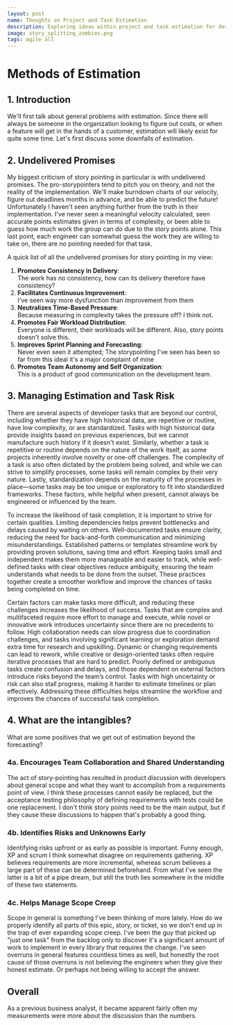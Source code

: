 ```yaml
---
layout: post
name: Thoughts on Project and Task Estimation
description: Exploring ideas within project and task estimation for development  
image: story_splitting_zombies.png
tags: agile all
---
```


# Methods of Estimation

## 1. Introduction
We'll first talk about general problems with estimation. Since there will always be someone in the organization looking
to figure out costs, or when a feature will get in the hands of a customer, estimation will likely exist for quite some 
time. Let's first discuss some downfalls of estimation.

## 2. Undelivered Promises
My biggest criticism of story pointing in particular is with undelivered promises. The pro-storypointers tend to pitch you
on theory, and not the reality of the implementation. We'll make burndown charts of our velocity, figure out deadlines months
in advance, and be able to predict the future! Unfortunately I haven't seen anything further from the truth in their implementation.
I've never seen a meaningful velocity calculated, seen accurate points estimates given in terms of complexity, or been able
to guess how much work the group can do due to the story points alone. This last point, each engineer can somewhat guess
the work they are willing to take on, there are no pointing needed for that task.

A quick list of all the undelivered promises for story pointing in my view:
1. **Promotes Consistency in Delivery**:  
   The work has no consistency, how can its delivery therefore have consistency?
2. **Facilitates Continuous Improvement**:  
   I've seen way more dysfunction than improvement from them
3. **Neutralizes Time-Based Pressure**:  
   Because measuring in complexity takes the pressure off? I think not.
4. **Promotes Fair Workload Distribution**:   
   Everyone is different, their workloads will be different. Also, story points doesn't solve this.
5. **Improves Sprint Planning and Forecasting**:   
   Never even seen it attempted; The storypointing I've seen has been so far from this ideal it's a major complaint of mine
6. **Promotes Team Autonomy and Self Organization**:   
   This is a product of good communication on the development team.

## 3. Managing Estimation and Task Risk
There are several aspects of developer tasks that are beyond our control, including whether they have high historical 
data, are repetitive or routine, have low complexity, or are standardized. Tasks with high historical data provide 
insights based on previous experiences, but we cannot manufacture such history if it doesn't exist. Similarly, whether a 
task is repetitive or routine depends on the nature of the work itself, as some projects inherently involve novelty or 
one-off challenges. The complexity of a task is also often dictated by the problem being solved, and while we can strive 
to simplify processes, some tasks will remain complex by their very nature. Lastly, standardization depends on the 
maturity of the processes in place—some tasks may be too unique or exploratory to fit into standardized frameworks. 
These factors, while helpful when present, cannot always be engineered or influenced by the team.

To increase the likelihood of task completion, it is important to strive for certain qualities. Limiting dependencies 
helps prevent bottlenecks and delays caused by waiting on others. Well-documented tasks ensure clarity, reducing the 
need for back-and-forth communication and minimizing misunderstandings. Established patterns or templates streamline 
work by providing proven solutions, saving time and effort. Keeping tasks small and independent makes them more manageable 
and easier to track, while well-defined tasks with clear objectives reduce ambiguity, ensuring the team understands what 
needs to be done from the outset. These practices together create a smoother workflow and improve the chances of tasks 
being completed on time.

Certain factors can make tasks more difficult, and reducing these challenges increases the likelihood of success. Tasks 
that are complex and multifaceted require more effort to manage and execute, while novel or innovative work introduces 
uncertainty since there are no precedents to follow. High collaboration needs can slow progress due to coordination 
challenges, and tasks involving significant learning or exploration demand extra time for research and upskilling. 
Dynamic or changing requirements can lead to rework, while creative or design-oriented tasks often require iterative 
processes that are hard to predict. Poorly defined or ambiguous tasks create confusion and delays, and those dependent 
on external factors introduce risks beyond the team’s control. Tasks with high uncertainty or risk can also stall progress, 
making it harder to estimate timelines or plan effectively. Addressing these difficulties helps streamline the workflow 
and improves the chances of successful task completion.

## 4. What are the intangibles?

What are some positives that we get out of estimation beyond the forecasting?

### 4a. Encourages Team Collaboration and Shared Understanding
The act of story-pointing has resulted in product discussion with developers about general scope and what they want to
accomplish from a requirements point of view. I think these processes cannot easily be replaced, but the acceptance testing
philosophy of defining requirements with tests could be one replacement. I don't think story points need to be the main
output, but if they cause these discussions to happen that's probably a good thing.

### 4b. Identifies Risks and Unknowns Early
Identifying risks upfront or as early as possible is important. Funny enough, XP and scrum I think somewhat disagree on
requirements gathering. XP believes requirements are more incremental, whereas scrum believes a large part of these can
be determined beforehand. From what I've seen the latter is a bit of a pipe dream, but still the truth lies somewhere in
the middle of these two statements.

### 4c. Helps Manage Scope Creep
Scope in general is something I've been thinking of more lately. How do we properly identify all parts of this epic,
story, or ticket, so we don't end up in the trap of ever expanding scope creep. I've been the guy that picked up "just one task"
from the backlog only to discover it's a significant amount of work to implement in every library that requires the change.
I've seen overruns in general features countless times as well, but honestly the root cause of those overruns is not believing
the engineers when they give their honest estimate. Or perhaps not being willing to accept the answer.

## Overall

As a previous business analyst, it became apparent fairly often my measurements were more about the discussion than the
numbers.

